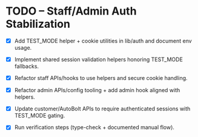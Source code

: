 # TODO – Staff/Admin Auth Stabilization
- [x] Add TEST_MODE helper + cookie utilities in lib/auth and document env usage.
- [x] Implement shared session validation helpers honoring TEST_MODE fallbacks.
- [x] Refactor staff APIs/hooks to use helpers and secure cookie handling.
- [x] Refactor admin APIs/config tooling + add admin hook aligned with helpers.
- [x] Update customer/AutoBolt APIs to require authenticated sessions with TEST_MODE gating.
- [x] Run verification steps (type-check + documented manual flow).

